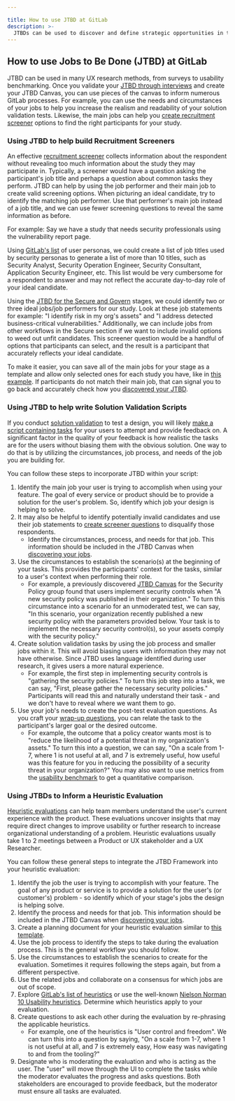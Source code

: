 ```yaml
---

title: How to use JTBD at GitLab
description: >-
  JTBDs can be used to discover and define strategic opportunities in the market when used with GitLab's existing processes. 
---
```


##





## How to use Jobs to Be Done (JTBD) at GitLab

JTBD can be used in many UX research methods, from surveys to usability benchmarking. Once you validate your [JTBD through interviews](/handbook/product/ux/jobs-to-be-done/deep-dive/#how-do-i-discover-jtbd-relevant-to-my-group) and create your JTBD Canvas, you can use pieces of the canvas to inform numerous GitLab processes. For example, you can use the needs and circumstances of your jobs to help you increase the realism and readability of your solution validation tests. Likewise, the main jobs can help you [create recruitment screener](https://docs.google.com/document/d/13ywnQHXOHNgF4F4IcJksAqrnyI0-si1R2MbsRS-Rgdc/edit#heading=h.47623lbekxlj) options to find the right participants for your study.

### Using JTBD to help build Recruitment Screeners

An effective [recruitment screener](/handbook/product/ux/ux-research/write-effective-screener/) collects information about the respondent without revealing too much information about the study they may participate in. Typically, a screener would have a question asking the participant's job title and perhaps a question about common tasks they perform. JTBD can help by using the job performer and their main job to create valid screening options. When picturing an ideal candidate, try to identify the matching job performer. Use that performer's main job instead of a job title, and we can use fewer screening questions to reveal the same information as before.

For example: Say we have a study that needs security professionals using the vulnerability report page.

   Using [GitLab's list](/handbook/product/personas/#list-of-user-personas) of user personas, we could create a list of job titles used by security personas to generate a list of more than 10 titles, such as Security Analyst, Security Operation Engineer, Security Consultant, Application Security Engineer, etc. This list would be very cumbersome for a respondent to answer and may not reflect the accurate day-to-day role of your ideal candidate.


   Using the [JTBD for the Secure and Govern](/handbook/product/ux/stage-group-ux-strategy/sec/jtbd/#job-statements) stages, we could identify two or three ideal jobs/job performers for our study. Look at these job statements for example: "I identify risk in my org's assets" and "I address detected business-critical vulnerabilities." Additionally, we can include jobs from other workflows in the Secure section if we want to include invalid options to weed out unfit candidates. This screener question would be a handful of options that participants can select, and the result is a participant that accurately reflects your ideal candidate.

To make it easier, you can save all of the main jobs for your stage as a template and allow only selected ones for each study you have, like in [this example](https://docs.google.com/document/d/1317XpsPeRBdpMb3rrVnPPPSR90xVyiWAJI6IZsot3PM/edit?usp=sharing). If participants do not match their main job, that can signal you to go back and accurately check how you [discovered your JTBD](/handbook/product/ux/jobs-to-be-done/deep-dive/#how-do-i-discover-jtbd-relevant-to-my-group).

### Using JTBD to help write Solution Validation Scripts

If you conduct [solution validation](/handbook/product/ux/ux-research/solution-validation-and-methods) to test a design, you will likely [make a script containing tasks](/handbook/product/ux/ux-research/writing-usability-testing-script/#tasks) for your users to attempt and provide feedback on. A significant factor in the quality of your feedback is how realistic the tasks are for the users without biasing them with the obvious solution. One way to do that is by utilizing the circumstances, job process, and needs of the job you are building for.

You can follow these steps to incorporate JTBD within your script:

1. Identify the main job your user is trying to accomplish when using your feature. The goal of every service or product should be to provide a solution for the user's problem. So, identify which job your design is helping to solve.
1. It may also be helpful to identify potentially invalid candidates and use their job statements to [create screener questions](https://docs.google.com/document/d/13ywnQHXOHNgF4F4IcJksAqrnyI0-si1R2MbsRS-Rgdc/edit#heading=h.47623lbekxlj) to disqualify those respondents.
   - Identify the circumstances, process, and needs for that job. This information should be included in the JTBD Canvas when [discovering your jobs](/handbook/product/ux/jobs-to-be-done/deep-dive/#how-do-i-discover-jtbd-relevant-to-my-group).
1. Use the circumstances to establish the scenario(s) at the beginning of your tasks. This provides the participants' context for the tasks, similar to a user's context when performing their role.
   - For example, a previously discovered [JTBD Canvas](https://app.mural.co/t/gitlab2474/m/gitlab2474/1683826081288/619308d762c47782e3ed36fdd6260914c55b0913?sender=u8b3435b2496ba7d2d7ba2448) for the Security Policy group found that users implement security controls when "A new security policy was published in their organization." To turn this circumstance into a scenario for an unmoderated test, we can say, "In this scenario, your organization recently published a new security policy with the parameters provided below. Your task is to implement the necessary security control(s), so your assets comply with the security policy."
1. Create solution validation tasks by using the job process and smaller jobs within it. This will avoid biasing users with information they may not have otherwise. Since JTBD uses language identified during user research, it gives users a more natural experience.
   - For example, the first step in implementing security controls is "gathering the security policies." To turn this job step into a task, we can say, "First, please gather the necessary security policies." Participants will read this and naturally understand their task - and we don't have to reveal where we want them to go.
1. Use your job's needs to create the post-test evaluation questions. As you craft your [wrap-up questions](/handbook/product/ux/ux-research/writing-usability-testing-script/#usability-study-wrap-up-questions), you can relate the task to the participant's larger goal or the desired outcome.
   - For example, the outcome that a policy creator wants most is to "reduce the likelihood of a potential threat in my organization's assets." To turn this into a question, we can say, "On a scale from 1-7, where 1 is not useful at all, and 7 is extremely useful, how useful was this feature for you in reducing the possibility of a security threat in your organization?" You may also want to use metrics from the [usability benchmark](/handbook/product/ux/ux-research/usability-benchmarking/#metrics) to get a quantitative comparison.

### Using JTBDs to Inform a Heuristic Evaluation

[Heuristic evaluations](/handbook/product/ux/heuristics/) can help team members understand the user's current experience with the product. These evaluations uncover insights that may require direct changes to improve usability or further research to increase organizational understanding of a problem. Heuristic evaluations usually take 1 to 2 meetings between a Product or UX stakeholder and a UX Researcher.

You can follow these general steps to integrate the JTBD Framework into your heuristic evaluation:

1. Identify the job the user is trying to accomplish with your feature. The goal of any product or service is to provide a solution for the user's (or customer's) problem - so identify which of your stage's jobs the design is helping solve.
1. Identify the process and needs for that job. This information should be included in the JTBD Canvas when [discovering your jobs](/handbook/product/ux/jobs-to-be-done/deep-dive/#how-do-i-discover-jtbd-relevant-to-my-group).
1. Create a planning document for your heuristic evaluation similar to [this template](https://docs.google.com/document/d/1MJXl2d-dYLm8m9sisTmESJcK2D5uThQrLwVMipIopxI/edit?usp=sharing).
1. Use the job process to identify the steps to take during the evaluation process. This is the general workflow you should follow.
1. Use the circumstances to establish the scenarios to create for the evaluation. Sometimes it requires following the steps again, but from a different perspective.
1. Use the related jobs and collaborate on a consensus for which jobs are out of scope.
1. Explore [GitLab's list of heuristics](/handbook/product/ux/heuristics/#heuristics) or use the well-known [Nielson Norman 10 Usability heuristics](https://www.nngroup.com/articles/ten-usability-heuristics/). Determine which heuristics apply to your evaluation.
1. Create questions to ask each other during the evaluation by re-phrasing the applicable heuristics.
   - For example, one of the heuristics is "User control and freedom". We can turn this into a question by saying, "On a scale from 1-7, where 1 is not useful at all, and 7 is extremely easy, How easy was navigating to and from the tooling?"
1. Designate who is moderating the evaluation and who is acting as the user. The "user" will move through the UI to complete the tasks while the moderator evaluates the progress and asks questions. Both stakeholders are encouraged to provide feedback, but the moderator must ensure all tasks are evaluated.
